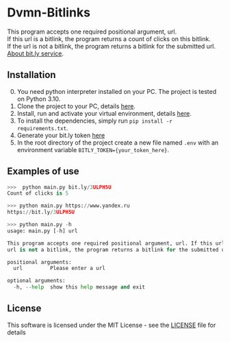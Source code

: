 # Dvmn-Bitlinks
This program accepts one required positional argument, url.  
If this url is a bitlink, the program returns a count of clicks on this bitlink.  
If the url is not a bitlink, the program returns a bitlink for the submitted url.  
[About bit.ly service](https://bitly.com/pages/about).

## Installation
0. You need python interpreter installed on your PС. The project is tested on Python 3.10.
1. Clone the project to your PC, details [here](https://docs.github.com/en/repositories/creating-and-managing-repositories/cloning-a-repository).
2. Install, run and activate your virtual environment, details [here](https://docs.python-guide.org/dev/virtualenvs/).
3. To install the dependencies, simply run ```pip install -r requirements.txt```.
4. Generate your bit.ly token [here](https://app.bitly.com/settings/api/)
5. In the root directory of the project create a new file named `.env` with an environment variable `BITLY_TOKEN={your_token_here}`.

## Examples of use
```python
>>>  python main.py bit.ly/3ULPH5U
Count of clicks is 5
```
```python
>>> python main.py https://www.yandex.ru
https://bit.ly/3ULPH5U
```
```python
>>> python main.py -h            
usage: main.py [-h] url

This program accepts one required positional argument, url. If this url is a bitlink, the program returns a count of clicks on this bitlink. If the     
url is not a bitlink, the program returns a bitlink for the submitted url.

positional arguments:
  url         Please enter a url

optional arguments:
  -h, --help  show this help message and exit
```

## License
This software is licensed under the MIT License - see the [LICENSE](https://github.com/vdesyatke/Dvmn-Weather/blob/master/LICENSE) file for details
